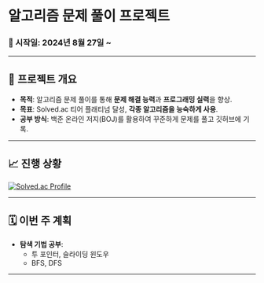 # 알고리즘 문제 풀이 프로젝트

### 📅 시작일: 2024년 8월 27일 ~

---

## 📌 프로젝트 개요
- **목적**: 알고리즘 문제 풀이를 통해 **문제 해결 능력**과 **프로그래밍 실력**을 향상.
- **목표**: Solved.ac 티어 플래티넘 달성, **각종 알고리즘을 능숙하게 사용**.
- **공부 방식**: 백준 온라인 저지(BOJ)를 활용하여 꾸준하게 문제를 풀고 깃허브에 기록.

---

## 📈 진행 상황
[![Solved.ac Profile](http://mazassumnida.wtf/api/v2/generate_badge?boj=fridayfreebie)](https://solved.ac/fridayfreebie/)

---

## 🗓️ 이번 주 계획
- **탐색 기법 공부**:  
   - 투 포인터, 슬라이딩 윈도우
   - BFS, DFS

---
